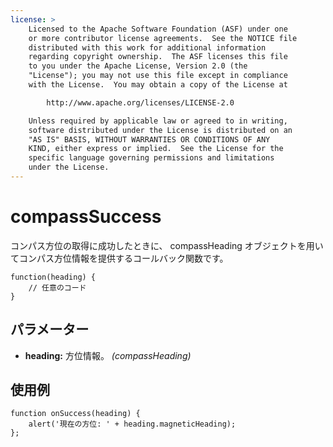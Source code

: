 ```yaml
---
license: >
    Licensed to the Apache Software Foundation (ASF) under one
    or more contributor license agreements.  See the NOTICE file
    distributed with this work for additional information
    regarding copyright ownership.  The ASF licenses this file
    to you under the Apache License, Version 2.0 (the
    "License"); you may not use this file except in compliance
    with the License.  You may obtain a copy of the License at

        http://www.apache.org/licenses/LICENSE-2.0

    Unless required by applicable law or agreed to in writing,
    software distributed under the License is distributed on an
    "AS IS" BASIS, WITHOUT WARRANTIES OR CONDITIONS OF ANY
    KIND, either express or implied.  See the License for the
    specific language governing permissions and limitations
    under the License.
---
```


compassSuccess
==============

コンパス方位の取得に成功したときに、 compassHeading オブジェクトを用いてコンパス方位情報を提供するコールバック関数です。

    function(heading) {
        // 任意のコード
    }

パラメーター
----------


- __heading:__ 方位情報。 _(compassHeading)_

使用例
-------

    function onSuccess(heading) {
        alert('現在の方位: ' + heading.magneticHeading);
    };
